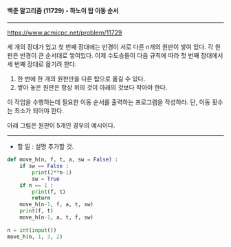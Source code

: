 #### 백준 알고리즘 (11729) - 하노이 탑 이동 순서

---

https://www.acmicpc.net/problem/11729

세 개의 장대가 있고 첫 번째 장대에는 반경이 서로 다른 n개의 원판이 쌓여 있다. 각 원판은 반경이 큰 순서대로 쌓여있다. 이제 수도승들이 다음 규칙에 따라 첫 번째 장대에서 세 번째 장대로 옮기려 한다.

1. 한 번에 한 개의 원판만을 다른 탑으로 옮길 수 있다.
2. 쌓아 놓은 원판은 항상 위의 것이 아래의 것보다 작아야 한다.

이 작업을 수행하는데 필요한 이동 순서를 출력하는 프로그램을 작성하라. 단, 이동 횟수는 최소가 되어야 한다.

아래 그림은 원판이 5개인 경우의 예시이다.

---

* 할 일 : 설명 추가할 것.

```python
def move_h(n, f, t, a, sw = False) :
    if sw == False :
        print(2**n-1)
        sw = True
    if n == 1 :
        print(f, t)
        return
    move_h(n-1, f, a, t, sw)
    print(f, t)
    move_h(n-1, a, t, f, sw)
    
n = int(input())    
move_h(n, 1, 3, 2)
```

